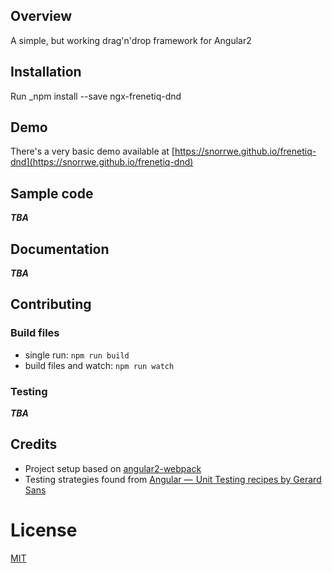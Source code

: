 ## Overview
A simple, but working drag'n'drop framework for Angular2

## Installation
Run _npm install --save ngx-frenetiq-dnd

## Demo
There's a very basic demo available at [https://snorrwe.github.io/frenetiq-dnd](https://snorrwe.github.io/frenetiq-dnd)

## Sample code

**_TBA_**

## Documentation

**_TBA_**

## Contributing
### Build files

* single run: `npm run build`
* build files and watch: `npm run watch`

### Testing

**_TBA_**

## Credits

* Project setup based on [angular2-webpack](https://github.com/preboot/angular2-webpack)
* Testing strategies found from [Angular —  Unit Testing recipes by Gerard Sans](https://medium.com/google-developer-experts/angular-2-unit-testing-with-jasmine-defe20421584)

# License

[MIT](/LICENSE)
